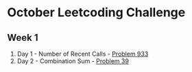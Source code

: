 # October Leetcoding Challenge

## Week 1

1. Day 1 - Number of Recent Calls - [Problem 933](https://leetcode.com/problems/number-of-recent-calls/)
2. Day 2 - Combination Sum - [Problem 39](https://leetcode.com/problems/combination-sum/)
